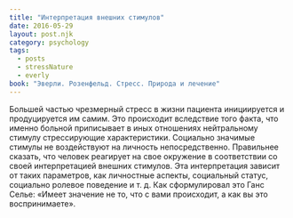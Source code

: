 ```yaml
---
title: "Интерпретация внешних стимулов"
date: 2016-05-29
layout: post.njk
category: psychology
tags:
  - posts
  - stressNature
  - everly
book: "Эверли. Розенфельд. Стресс. Природа и лечение"
---
```


Большей частью чрезмерный стресс в жизни пациента инициируется и продуцируется им самим. Это происходит вследствие того факта, что именно больной приписывает в иных отношениях нейтральному стимулу стрессирующие характеристики. Социально значимые стимулы не воздействуют на личность непосредственно. Правильнее сказать, что человек реагирует на свое окружение в соответствии со своей интерпретацией внешних стимулов. Эта интерпретация зависит от таких параметров, как личностные аспекты, социальный статус, социально ролевое поведение и т. д. Как сформулировал это Ганс Селье: «Имеет значение не то, что с вами происходит, а как вы это воспринимаете».
